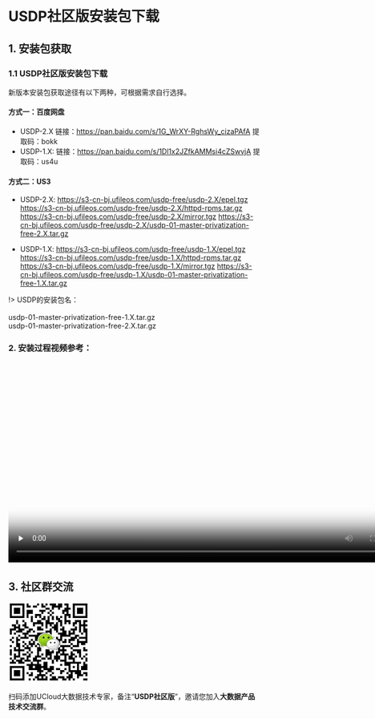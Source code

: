 # USDP社区版安装包下载

## 1. 安装包获取

### 1.1 USDP社区版安装包下载

新版本安装包获取途径有以下两种，可根据需求自行选择。
#### 方式一：百度网盘

- USDP-2.X
链接：https://pan.baidu.com/s/1G_WrXY-RghsWy_cizaPAfA 
提取码：bokk 
- USDP-1.X:
链接：https://pan.baidu.com/s/1Dl1x2JZfkAMMsi4cZSwvjA 
提取码：us4u 

#### 方式二：US3

- USDP-2.X:
https://s3-cn-bj.ufileos.com/usdp-free/usdp-2.X/epel.tgz
https://s3-cn-bj.ufileos.com/usdp-free/usdp-2.X/httpd-rpms.tar.gz
https://s3-cn-bj.ufileos.com/usdp-free/usdp-2.X/mirror.tgz
https://s3-cn-bj.ufileos.com/usdp-free/usdp-2.X/usdp-01-master-privatization-free-2.X.tar.gz

- USDP-1.X:
https://s3-cn-bj.ufileos.com/usdp-free/usdp-1.X/epel.tgz
https://s3-cn-bj.ufileos.com/usdp-free/usdp-1.X/httpd-rpms.tar.gz
https://s3-cn-bj.ufileos.com/usdp-free/usdp-1.X/mirror.tgz
https://s3-cn-bj.ufileos.com/usdp-free/usdp-1.X/usdp-01-master-privatization-free-1.X.tar.gz

!> USDP的安装包名：</br></br>usdp-01-master-privatization-free-1.X.tar.gz </br>usdp-01-master-privatization-free-2.X.tar.gz

### 2. 安装过程视频参考：


<video id="video" length=1000 width=800 controls="" preload="none" poster="http://test-leon.cn-bj.ufileos.com/USDP介绍视频/%E5%B9%BB%E7%81%AF%E7%89%872.png">
      <source id="mp4" src="http://jungle111111.cn-bj.ufileos.com/usdp-1.0.0.0/video/mp4/2.USDP%E4%B8%8B%E8%BD%BD.mp4">
</video>

## 3. 社区群交流

![USDP智能大数据平台产品形象大图](../images/社区群助手0.png)

扫码添加UCloud大数据技术专家，备注“**USDP社区版**”，邀请您加入**大数据产品技术交流群**。